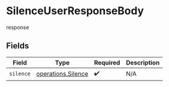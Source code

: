 # SilenceUserResponseBody

response


## Fields

| Field                                                           | Type                                                            | Required                                                        | Description                                                     |
| --------------------------------------------------------------- | --------------------------------------------------------------- | --------------------------------------------------------------- | --------------------------------------------------------------- |
| `silence`                                                       | [operations.Silence](../../../sdk/models/operations/silence.md) | :heavy_check_mark:                                              | N/A                                                             |